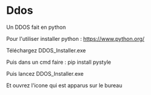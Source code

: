 # Ddos

Un DDOS fait en python

Pour l'utiliser installer python : https://www.python.org/

Téléchargez DDOS_Installer.exe

Puis dans un cmd faire : pip install pystyle

Puis lancez DDOS_Installer.exe

Et ouvrez l'icone qui est apparus sur le bureau
